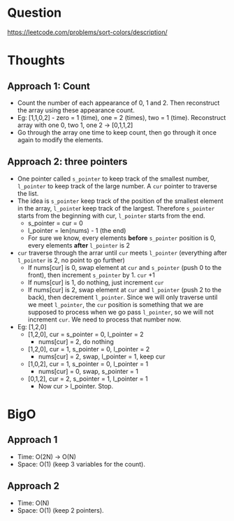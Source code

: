 # Question
https://leetcode.com/problems/sort-colors/description/

# Thoughts
## Approach 1: Count
- Count the number of each appearance of 0, 1 and 2. Then reconstruct the array using these appearance count.
- Eg: [1,1,0,2] - zero = 1 (time), one = 2 (times), two = 1 (time). Reconstruct array with one 0, two 1, one 2 -> [0,1,1,2]
- Go through the array one time to keep count, then go through it once again to modify the elements.

## Approach 2: three pointers
- One pointer called `s_pointer` to keep track of the smallest number, `l_pointer` to keep track of the large number. A `cur` pointer to traverse the list.
- The idea is `s_pointer` keep track of the position of the smallest element in the array, `l_pointe`r keep track of the largest. Therefore `s_pointer` starts from the beginning with cur, `l_pointer` starts from the end.
    - s_pointer = cur = 0
    - l_pointer = len(nums) - 1 (the end)
    - For sure we know, every elements **before** `s_pointer` position is 0, every elements **after** `l_pointer` is 2
- `cur` traverse through the arrar until `cur` meets `l_pointer` (everything after `l_pointer` is 2, no point to go further)
    - If nums[cur] is 0, swap element at `cur` and `s_pointer` (push 0 to the front), then increment `s_pointer` by 1. `cur` +1
    - If nums[cur] is 1, do nothing, just increment `cur`
    - If nums[cur] is 2, swap element at `cur` and `l_pointer` (push 2 to the back), then decrement `l_pointer`. Since we will only traverse until we meet `l_pointer`, the `cur` position is something that we are supposed to process when we go pass `l_pointer`, so we will not increment `cur`. We need to process that number now.
- Eg: [1,2,0]
    - [1,2,0], cur = s_pointer = 0, l_pointer = 2
        - nums[cur] = 2, do nothing
    - [1,2,0], cur = 1, s_pointer = 0, l_pointer = 2
        - nums[cur] = 2, swap, l_pointer = 1, keep cur
    - [1,0,2], cur = 1, s_pointer = 0, l_pointer = 1
        - nums[cur] = 0, swap, s_pointer = 1
    - [0,1,2], cur = 2, s_pointer = 1, l_pointer = 1
        - Now cur > l_pointer. Stop.
    

# BigO
## Approach 1
- Time: O(2N) -> O(N)
- Space: O(1) (keep 3 variables for the count).

## Approach 2
- Time: O(N)
- Space: O(1) (keep 2 pointers).
